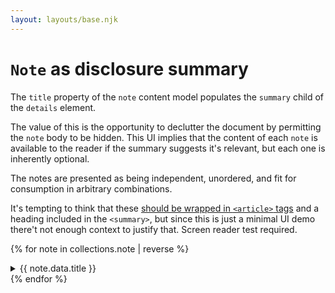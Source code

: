 ```yaml
---
layout: layouts/base.njk
---
```

    
# `Note` as disclosure summary

The `title` property of the `note` content model populates the `summary` child of the `details` element.

The value of this is the opportunity to declutter the document by permitting the `note` body to be hidden. This UI implies that the content of each `note` is available to the reader if the summary suggests it's relevant, but each one is inherently optional.

The notes are presented as being independent, unordered, and fit for consumption in arbitrary combinations.

It's tempting to think that these [should be wrapped in `<article>` tags](https://www.smashingmagazine.com/2020/01/html5-article-section/) and a heading included in the `<summary>`, but since this is just a minimal UI demo there't not enough context to justify that. Screen reader test required. 

{% for note in collections.note | reverse %}
    <details>
        <summary>{{ note.data.title }}</summary>
        {{ note.content | safe}}
    </details>
{% endfor %}


